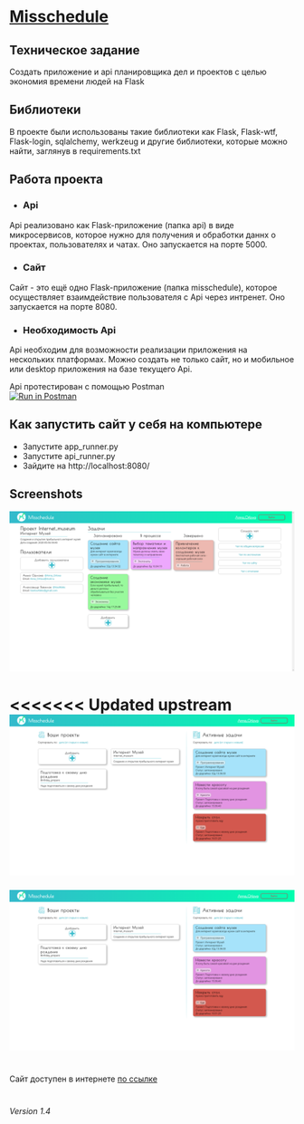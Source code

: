 # [Misschedule](http://ec2-18-196-114-33.eu-central-1.compute.amazonaws.com/ 'Перейти на сайт')
## Техническое задание
Создать приложение и api планировщика дел и проектов с целью экономия времени людей на Flask 

## Библиотеки
 В проекте были использованы такие библиотеки как Flask, Flask-wtf, Flask-login, sqlalchemy, werkzeug и другие
 библиотеки, которые можно найти, заглянув в requirements.txt
 
## Работа проекта
* ### Api
Api реализовано как Flask-приложение (папка api) в виде микросервисов, которое нужно для получения и обработки
даннх о проектах, пользователях и чатах. Оно запускается на порте 5000. 
* ### Сайт
Сайт - это ещё одно Flask-приложение (папка misschedule), которое осуществляет взаимдействие пользователя с Api
через интренет. Оно запускается на порте 8080.
* ### Необходимость Api
Api необходим для возможности реализации приложения на нескольких платформах. Можно создать не
только сайт, но и мобильное или desktop приложения на базе текущего Api.

Api протестирован с помощью Postman  
[![Run in Postman](https://run.pstmn.io/button.svg)](https://app.getpostman.com/run-collection/864c009340669d54c1fa)

## Как запустить сайт у себя на компьютере
* Запустите app_runner.py
* Запустите api_runner.py
* Зайдите на http://localhost:8080/

## Screenshots
![Скриншот один](misschedule/static/img/screenshots/project-main-page-fhd.png "Project-main-page")

<<<<<<< Updated upstream
![Скриншот один](misschedule/static/img/screenshots/main-page-fhd.png "main-page")
=======
![Скриншот один](misschedule/static/img/screenshots/main-page-fhd.png "main-page")
#
Сайт доступен в интернете [по ссылке](http://ec2-18-196-114-33.eu-central-1.compute.amazonaws.com/)

#  
*Version 1.4*